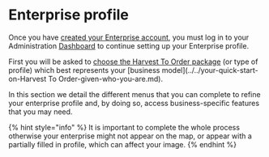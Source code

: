 # Enterprise profile

Once you have [created your Enterprise account](../register-and-create-your-profile.md#create-your-first-enterprise-account), you must log in to your Administration [Dashboard](../dashboard.md) to continue setting up your Enterprise profile. 

First you will be asked to [choose the Harvest To Order package](package-types.md) \(or type of profile\) which best represents your [business model](../../your-quick-start-on-Harvest To Order-given-who-you-are.md). 

In this section we detail the different menus that you can complete to refine your enterprise profile and, by doing so, access business-specific features that you may need.

{% hint style="info" %}
It is important to complete the whole process otherwise your enterprise might not appear on the map, or appear with a partially filled in profile, which can affect your image.
{% endhint %}



